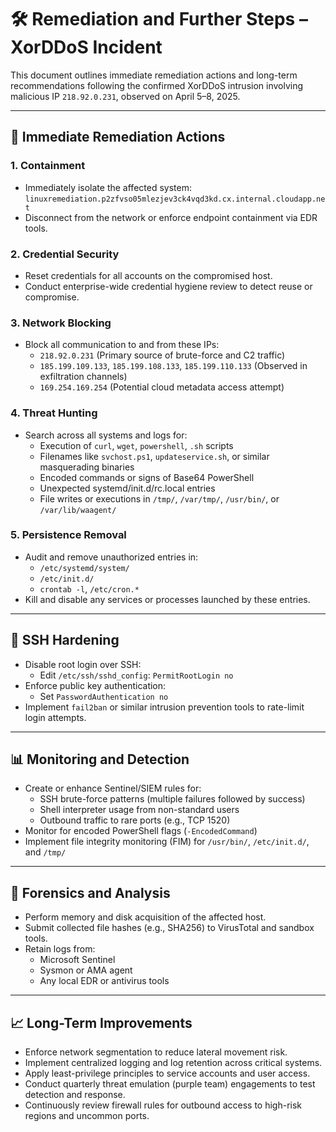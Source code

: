 # 🛠️ Remediation and Further Steps – XorDDoS Incident

This document outlines immediate remediation actions and long-term recommendations following the confirmed XorDDoS intrusion involving malicious IP `218.92.0.231`, observed on April 5–8, 2025.

---

## 🔧 Immediate Remediation Actions

### 1. Containment
- Immediately isolate the affected system:  
  `linuxremediation.p2zfvso05mlezjev3ck4vqd3kd.cx.internal.cloudapp.net`
- Disconnect from the network or enforce endpoint containment via EDR tools.

### 2. Credential Security
- Reset credentials for all accounts on the compromised host.
- Conduct enterprise-wide credential hygiene review to detect reuse or compromise.

### 3. Network Blocking
- Block all communication to and from these IPs:
  - `218.92.0.231` (Primary source of brute-force and C2 traffic)
  - `185.199.109.133`, `185.199.108.133`, `185.199.110.133` (Observed in exfiltration channels)
  - `169.254.169.254` (Potential cloud metadata access attempt)

### 4. Threat Hunting
- Search across all systems and logs for:
  - Execution of `curl`, `wget`, `powershell`, `.sh` scripts
  - Filenames like `svchost.ps1`, `updateservice.sh`, or similar masquerading binaries
  - Encoded commands or signs of Base64 PowerShell
  - Unexpected systemd/init.d/rc.local entries
  - File writes or executions in `/tmp/`, `/var/tmp/`, `/usr/bin/`, or `/var/lib/waagent/`

### 5. Persistence Removal
- Audit and remove unauthorized entries in:
  - `/etc/systemd/system/`
  - `/etc/init.d/`
  - `crontab -l`, `/etc/cron.*`
- Kill and disable any services or processes launched by these entries.

---

## 🔐 SSH Hardening

- Disable root login over SSH:
  - Edit `/etc/ssh/sshd_config`: `PermitRootLogin no`
- Enforce public key authentication:
  - Set `PasswordAuthentication no`
- Implement `fail2ban` or similar intrusion prevention tools to rate-limit login attempts.

---

## 📊 Monitoring and Detection

- Create or enhance Sentinel/SIEM rules for:
  - SSH brute-force patterns (multiple failures followed by success)
  - Shell interpreter usage from non-standard users
  - Outbound traffic to rare ports (e.g., TCP 1520)
- Monitor for encoded PowerShell flags (`-EncodedCommand`)
- Implement file integrity monitoring (FIM) for `/usr/bin/`, `/etc/init.d/`, and `/tmp/`

---

## 🧪 Forensics and Analysis

- Perform memory and disk acquisition of the affected host.
- Submit collected file hashes (e.g., SHA256) to VirusTotal and sandbox tools.
- Retain logs from:
  - Microsoft Sentinel
  - Sysmon or AMA agent
  - Any local EDR or antivirus tools

---

## 📈 Long-Term Improvements

- Enforce network segmentation to reduce lateral movement risk.
- Implement centralized logging and log retention across critical systems.
- Apply least-privilege principles to service accounts and user access.
- Conduct quarterly threat emulation (purple team) engagements to test detection and response.
- Continuously review firewall rules for outbound access to high-risk regions and uncommon ports.